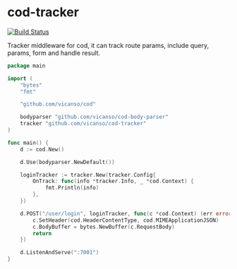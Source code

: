 # cod-tracker

[![Build Status](https://img.shields.io/travis/vicanso/cod-tracker.svg?label=linux+build)](https://travis-ci.org/vicanso/cod-tracker)

Tracker middleware for cod, it can track route params, include query, params, form and handle result.

```go
package main

import (
	"bytes"
	"fmt"

	"github.com/vicanso/cod"

	bodyparser "github.com/vicanso/cod-body-parser"
	tracker "github.com/vicanso/cod-tracker"
)

func main() {
	d := cod.New()

	d.Use(bodyparser.NewDefault())

	loginTracker := tracker.New(tracker.Config{
		OnTrack: func(info *tracker.Info, _ *cod.Context) {
			fmt.Println(info)
		},
	})

	d.POST("/user/login", loginTracker, func(c *cod.Context) (err error) {
		c.SetHeader(cod.HeaderContentType, cod.MIMEApplicationJSON)
		c.BodyBuffer = bytes.NewBuffer(c.RequestBody)
		return
	})

	d.ListenAndServe(":7001")
}

```